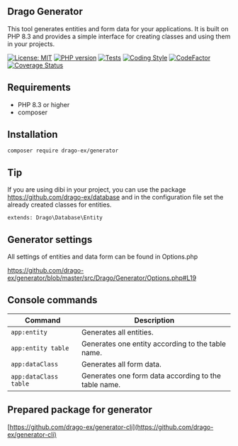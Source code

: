 ## Drago Generator

This tool generates entities and form data for your applications. It is built on PHP 8.3 and provides a simple
interface for creating classes and using them in your projects.

[![License: MIT](https://img.shields.io/badge/License-MIT-yellow.svg)](https://raw.githubusercontent.com/drago-ex/generator/master/license.md)
[![PHP version](https://badge.fury.io/ph/drago-ex%2Fgenerator.svg)](https://badge.fury.io/ph/drago-ex%2Fgenerator)
[![Tests](https://github.com/drago-ex/generator/actions/workflows/tests.yml/badge.svg)](https://github.com/drago-ex/generator/actions/workflows/tests.yml)
[![Coding Style](https://github.com/drago-ex/generator/actions/workflows/coding-style.yml/badge.svg)](https://github.com/drago-ex/generator/actions/workflows/coding-style.yml)
[![CodeFactor](https://www.codefactor.io/repository/github/drago-ex/generator/badge)](https://www.codefactor.io/repository/github/drago-ex/generator)
[![Coverage Status](https://coveralls.io/repos/github/drago-ex/generator/badge.svg?branch=master)](https://coveralls.io/github/drago-ex/generator?branch=master)

## Requirements
- PHP 8.3 or higher
- composer

## Installation
```
composer require drago-ex/generator
```

## Tip

If you are using dibi in your project, you can use the package https://github.com/drago-ex/database and in the configuration file set the already created classes for entities.
```neon
extends: Drago\Database\Entity
```

## Generator settings
All settings of entities and data form can be found in Options.php

https://github.com/drago-ex/generator/blob/master/src/Drago/Generator/Options.php#L19


## Console commands

| Command                | Description
| ---------------------- | -----------------------------------------------------|
| `app:entity`          | Generates all entities.                              |
| `app:entity table`    | Generates one entity according to the table name.    |
| `app:dataClass`       | Generates all form data.                             |
| `app:dataClass table` | Generates one form data according to the table name. |

## Prepared package for generator

[https://github.com/drago-ex/generator-cli](https://github.com/drago-ex/generator-cli)
